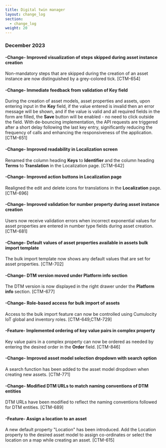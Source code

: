 ```yaml
---
title: Digital twin manager
layout: change_log
section:
  - change_log
weight: 20
---
```



### December 2023

#### -Change- Improved visualization of steps skipped during asset instance creation

Non-mandatory steps that are skipped during the creation of an asset instance are now distinguished by a grey-colored tick. [CTM-654]

#### -Change- Immediate feedback from validation of Key field

During the creation of asset models, asset properties and assets, upon entering input in the **Key** field, if the value entered is invalid then an error message will be shown, and if the value is valid and all required fields in the form are filled, the **Save** button will be enabled - no need to click outside the field. With de-bouncing implementation, the API requests are triggered after a short delay following the last key entry, significantly reducing the frequency of calls and enhancing the responsiveness of the application. [CTM-651]

#### -Change- Improved readability in Localization screen

Renamed the column heading <b>Keys</b> to <b>Identifier</b> and the column heading <b>Terms</b> to <b>Translation</b> in the Localization page. [CTM-642]

#### -Change- Improved action buttons in Localization page

Realigned the edit and delete icons for translations in the <b>Localization</b> page. [CTM-696]

#### -Change- Improved validation for number property during asset instance creation

Users now receive validation errors when incorrect exponential values for asset properties are entered in number type fields during asset creation. [CTM-681]

#### -Change- Default values of asset properties available in assets bulk import template

The bulk import template now shows any default values that are set for asset properties. [CTM-702]

#### -Change- DTM version moved under Platform info section

The DTM version is now displayed in the right drawer under the **Platform info** section. [CTM-677]

#### -Change- Role-based access for bulk import of assets

Access to the bulk import feature can now be controlled using Cumulocity IoT global and inventory roles. [CTM-649,CTM-729]

#### -Feature- Implemented ordering of key value pairs in complex property

Key value pairs in a complex property can now be ordered as needed by entering the desired order in the **Order** field. [CTM-846]

#### -Change- Improved asset model selection dropdown with search option

A search function has been added to the asset model dropdown when creating new assets. [CTM-771]

#### -Change- Modified DTM URLs to match naming conventions of DTM entities

DTM URLs have been modified to reflect the naming conventions followed for DTM entities. [CTM-689]

#### -Feature- Assign a location to an asset

A new default property "Location" has been introduced. Add the Location property to the desired asset model to assign co-ordinates or select the location on a map while creating an asset. [CTM-615]
